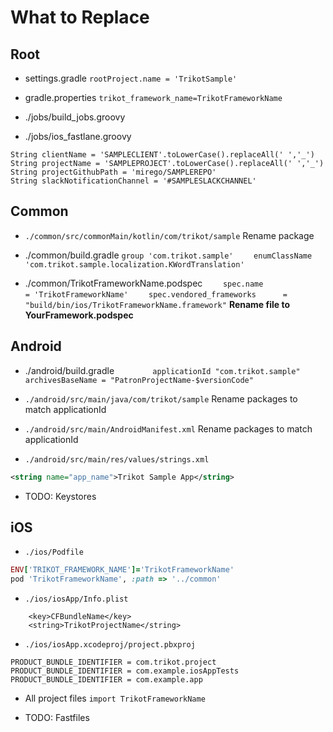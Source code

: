 # What to Replace

## Root

- settings.gradle
`rootProject.name = 'TrikotSample'`

- gradle.properties
`trikot_framework_name=TrikotFrameworkName`

- ./jobs/build_jobs.groovy
- ./jobs/ios_fastlane.groovy
```
String clientName = 'SAMPLECLIENT'.toLowerCase().replaceAll(' ','_')
String projectName = 'SAMPLEPROJECT'.toLowerCase().replaceAll(' ','_')
String projectGithubPath = 'mirego/SAMPLEREPO'
String slackNotificationChannel = '#SAMPLESLACKCHANNEL'
```

## Common
- `./common/src/commonMain/kotlin/com/trikot/sample`
Rename package

- ./common/build.gradle
`group 'com.trikot.sample'`
`    enumClassName 'com.trikot.sample.localization.KWordTranslation'`

- ./common/TrikotFrameworkName.podspec
`    spec.name                     = 'TrikotFrameworkName'`
`    spec.vendored_frameworks      = "build/bin/ios/TrikotFrameworkName.framework"`
**Rename file to YourFramework.podspec**


## Android
- ./android/build.gradle
`        applicationId "com.trikot.sample"`
`        archivesBaseName = "PatronProjectName-$versionCode"`

- `./android/src/main/java/com/trikot/sample`
Rename packages to match applicationId 

- `./android/src/main/AndroidManifest.xml`
Rename packages to match applicationId 

- `./android/src/main/res/values/strings.xml`
```xml
<string name="app_name">Trikot Sample App</string>
```

- TODO: Keystores

## iOS
- `./ios/Podfile`
```ruby
ENV['TRIKOT_FRAMEWORK_NAME']='TrikotFrameworkName' 
pod 'TrikotFrameworkName', :path => '../common'
```

- `./ios/iosApp/Info.plist`
```
	<key>CFBundleName</key>
	<string>TrikotProjectName</string>
```

- `./ios/iosApp.xcodeproj/project.pbxproj`
```
PRODUCT_BUNDLE_IDENTIFIER = com.trikot.project
PRODUCT_BUNDLE_IDENTIFIER = com.example.iosAppTests
PRODUCT_BUNDLE_IDENTIFIER = com.example.app
```

- All project files
`import TrikotFrameworkName`

- TODO: Fastfiles
